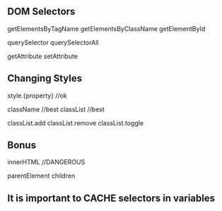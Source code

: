 DOM Selectors
-------------
getElementsByTagName
getElementsByClassName
getElementById

querySelector
querySelectorAll

getAttribute
setAttribute

## Changing Styles
style.{property} //ok

className //best
classList //best

classList.add
classList.remove
classList.toggle

## Bonus
innerHTML //DANGEROUS

parentElement
children

## It is important to CACHE selectors in variables